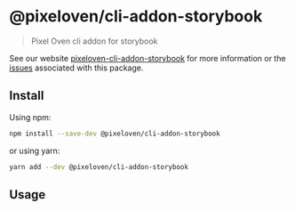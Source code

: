 # @pixeloven/cli-addon-storybook

> Pixel Oven cli addon for storybook

See our website [pixeloven-cli-addon-storybook](https://github.com/pixeloven/pixeloven) for more information or the [issues](https://github.com/pixeloven/pixeloven) associated with this package.

## Install

Using npm:

```sh
npm install --save-dev @pixeloven/cli-addon-storybook
```

or using yarn:

```sh
yarn add --dev @pixeloven/cli-addon-storybook
```

## Usage
